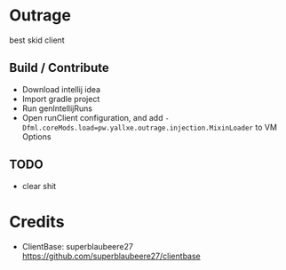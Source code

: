 # Outrage
best skid client
## Build / Contribute
- Download intellij idea
- Import gradle project
- Run genIntellijRuns
- Open runClient configuration, and add `-Dfml.coreMods.load=pw.yallxe.outrage.injection.MixinLoader` to VM Options
## TODO
- clear shit
# Credits
- ClientBase: superblaubeere27 https://github.com/superblaubeere27/clientbase